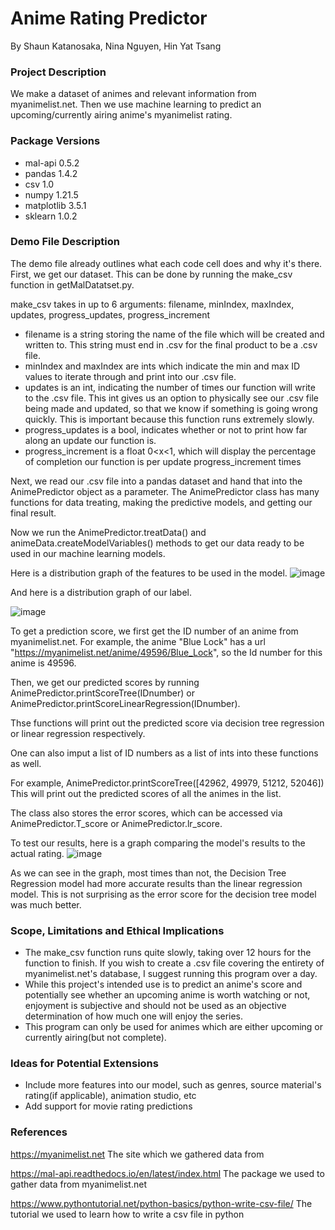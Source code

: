# Anime Rating Predictor
By Shaun Katanosaka, Nina Nguyen, Hin Yat Tsang

### Project Description
We make a dataset of animes and relevant information from myanimelist.net. Then we use machine learning to predict an upcoming/currently airing anime's myanimelist rating.
### Package Versions
  - mal-api 0.5.2
  - pandas 1.4.2
  - csv 1.0
  - numpy 1.21.5
  - matplotlib 3.5.1
  - sklearn 1.0.2
### Demo File Description
The demo file already outlines what each code cell does and why it's there.
First, we get our dataset. This can be done by running the make_csv function in getMalDatatset.py.

make_csv takes in up to 6 arguments: filename, minIndex, maxIndex, updates, progress_updates, progress_increment
- filename is a string storing the name of the file which will be created and written to. This string must end in .csv for the final product to be a .csv file.
- minIndex and maxIndex are ints which indicate the min and max ID values to iterate through and print into our .csv file.
- updates is an int, indicating the number of times our function will write to the .csv file. This int gives us an option to physically see our .csv file being made and updated, so that we know if something is going wrong quickly. This is important because this function runs extremely slowly.
- progress_updates is a bool, indicates whether or not to print how far along an update our function is.
- progress_increment is a float 0<x<1, which will display the percentage of completion our function is per update progress_increment times


Next, we read our .csv file into a pandas dataset and hand that into the AnimePredictor object as a parameter. The AnimePredictor class has many functions for data treating, making the predictive models, and getting our final result.

Now we run the AnimePredictor.treatData() and animeData.createModelVariables() methods to get our data ready to be used in our machine learning models.


Here is a distribution graph of the features to be used in the model.
![image](https://user-images.githubusercontent.com/117700006/206916321-bbeedbde-17af-45b4-96f0-cea242b681a6.png)



And here is a distribution graph of our label.


![image](https://user-images.githubusercontent.com/117700006/206916611-4a527bf8-0544-4c13-9416-62df400a06ba.png)



To get a prediction score, we first get the ID number of an anime from myanimelist.net. For example, the anime "Blue Lock" has a url "https://myanimelist.net/anime/49596/Blue_Lock", so the Id number for this anime is 49596. 

Then, we get our predicted scores by running AnimePredictor.printScoreTree(IDnumber) or AnimePredictor.printScoreLinearRegression(IDnumber).

Thse functions will print out the predicted score via decision tree regression or linear regression respectively.

One can also imput a list of ID numbers as a list of ints into these functions as well.

For example, AnimePredictor.printScoreTree([42962, 49979, 51212, 52046])  This will print out the predicted scores of all the animes in the list.


The class also stores the error scores, which can be accessed via AnimePredictor.T_score or AnimePredictor.lr_score.



To test our results, here is a graph comparing the model's results to the actual rating.
![image](https://user-images.githubusercontent.com/117700006/206916900-7462e469-8295-412d-bc99-a9d016fb9eb2.png)


As we can see in the graph, most times than not, the Decision Tree Regression model had more accurate results than the linear regression model. This is not surprising as the error score for the decision tree model was much better.



### Scope, Limitations and Ethical Implications
- The make_csv function runs quite slowly, taking over 12 hours for the function to finish. If you wish to create a .csv file covering the entirety of myanimelist.net's database, I suggest running this program over a day.
- While this project's intended use is to predict an anime's score and potentially see whether an upcoming anime is worth watching or not, enjoyment is subjective and should not be used as an objective determination of how much one will enjoy the series.
- This program can only be used for animes which are either upcoming or currently airing(but not complete).

### Ideas for Potential Extensions
- Include more features into our model, such as genres, source material's rating(if applicable), animation studio, etc
- Add support for movie rating predictions

### References

https://myanimelist.net   The site which we gathered data from

https://mal-api.readthedocs.io/en/latest/index.html  The package we used to gather data from myanimelist.net 


https://www.pythontutorial.net/python-basics/python-write-csv-file/   The tutorial we used to learn how to write a csv file in python
